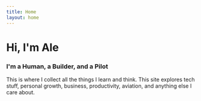 ```yaml
---
title: Home
layout: home
---
```


# Hi, I'm Ale

### I'm a Human, a Builder, and a Pilot

This is where I collect all the things I learn and think. This site explores tech stuff, personal growth, business, productivity, aviation, and anything else I care about.
